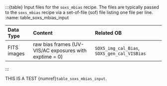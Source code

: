 :::{table} Input files for the `soxs_mbias` recipe. The files are typically passed to the `soxs_mbias` recipe via a set-of-file (sof) file listing one file per line.
:name: table_soxs_mbias_input

| Data Type | Content | Related OB |
|:----|:----|:---|
| FITS images | raw bias frames (UV-VIS/AC exposures with exptime = 0) | `SOXS_img_cal_Bias`, `SOXS_gen_cal_VISBias` |


:::



THIS IS A TEST {numref}`table_soxs_mbias_input`.
